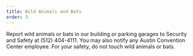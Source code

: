 ```yaml
---
title: Wild Animals and Bats
order: 3
---
```


Report wild animals or bats in our building or parking garages to Security and Safety at (512) 404-4111. You may also notify any Austin Convention Center employee. For your safety, do not touch wild animals or bats.

